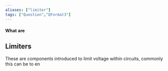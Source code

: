 ```yaml
---
aliases: ["limiter"]
tags: ["Question","QFormat3"]
---
```


#### What are
## Limiters
These are components introduced to limit voltage within circuits, commonly this can be to en